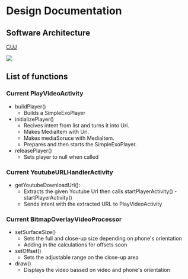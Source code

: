# Design Documentation
## Software Architecture
[CUJ](https://github.com/Alwin-Lin/Youtube-mobile-player/blob/main/README.md#cuj)

![](https://user-images.githubusercontent.com/22556115/97812716-0c988300-1c38-11eb-8e17-40813dcea985.jpg)

## List of functions
### Current PlayVideoActivity
- buildPlayer()
  - Builds a SimpleExoPlayer
- initializePlayer()
  - Recives intent from list and turns it into Uri.
  - Makes MediaItem with Uri.
  - Makes mediaSoruce with MediaItem.
  - Prepares and then starts the SimpleExoPlayer.
- releasePlayer()
  - Sets player to null when called
### Current YoutubeURLHandlerActivity
- getYoutubeDownloadUrl(): 
  - Extracts the given Youtube Url then calls startPlayerActivity()
-startPlayerActivity()
  - Sends intent with the extracted URL to PlayVideoActivity
### Current BitmapOverlayVideoProcessor
- setSurfaceSize()
  - Sets the full and close-up size depending on phone's orientation
  - Adding in the calculations for offsets soon
- setOffset()
  - Sets the adjustable range on the close-up area
- draw()
  - Displays the video bassed on video and phone's orientation
